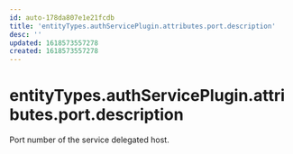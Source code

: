 ```yaml
---
id: auto-178da807e1e21fcdb
title: 'entityTypes.authServicePlugin.attributes.port.description'
desc: ''
updated: 1618573557278
created: 1618573557278
---
```

# entityTypes.authServicePlugin.attributes.port.description

Port number of the service delegated host.